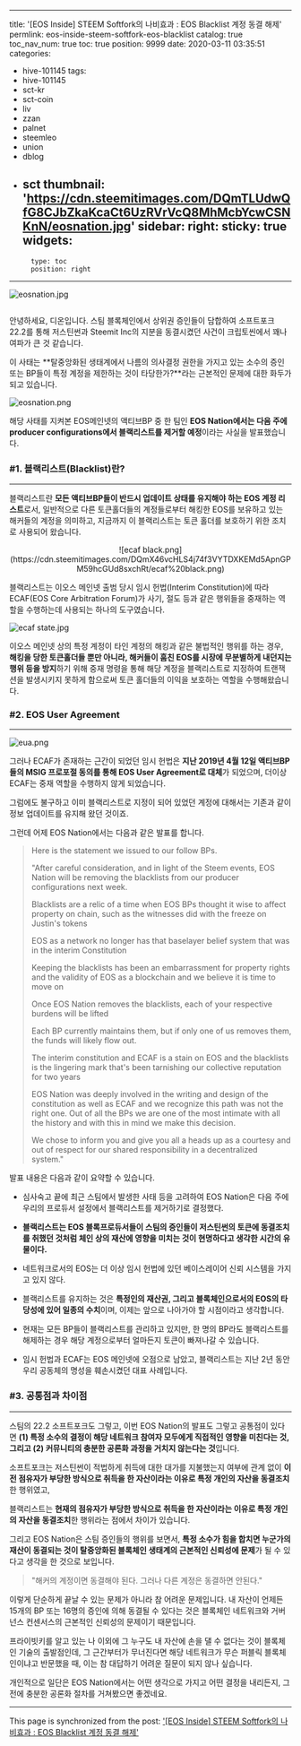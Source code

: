 
---
title: '[EOS Inside] STEEM Softfork의 나비효과 : EOS Blacklist 계정 동결 해제'
permlink: eos-inside-steem-softfork-eos-blacklist
catalog: true
toc_nav_num: true
toc: true
position: 9999
date: 2020-03-11 03:35:51
categories:
- hive-101145
tags:
- hive-101145
- sct-kr
- sct-coin
- liv
- zzan
- palnet
- steemleo
- union
- dblog
- sct
thumbnail: 'https://cdn.steemitimages.com/DQmTLUdwQfG8CJbZkaKcaCt6UzRVrVcQ8MhMcbYcwCSNKnN/eosnation.jpg'
sidebar:
    right:
        sticky: true
widgets:
    -
        type: toc
        position: right
---


![eosnation.jpg](https://cdn.steemitimages.com/DQmTLUdwQfG8CJbZkaKcaCt6UzRVrVcQ8MhMcbYcwCSNKnN/eosnation.jpg)
<center><sub><Image Source : https://www.eosgo.io/></sub></center>

안녕하세요, 디온입니다. 스팀 블록체인에서 상위권 증인들이 담합하여 소프트포크 22.2를 통해 저스틴썬과 Steemit Inc의 지분을 동결시켰던 사건이 크립토씬에서 꽤나 여파가 큰 것 같습니다.

이 사태는 **탈중앙화된 생태계에서 나름의 의사결정 권한을 가지고 있는 소수의 증인 또는 BP들이 특정 계정을 제한하는 것이 타당한가?**라는 근본적인 문제에 대한 화두가 되고 있습니다. 

![eosnation.png](https://cdn.steemitimages.com/DQmTF2kMC1aQ49cDqqgHK9Gtfgx9pv7JZ4ujbA2JC6hD1fa/eosnation.png)

해당 사태를 지켜본 EOS메인넷의 액티브BP 중 한 팀인 **EOS Nation에서는 다음 주에 producer configurations에서 블랙리스트를 제거할 예정**이라는 사실을 발표했습니다. 

### #1. 블랙리스트(Blacklist)란?
---
블랙리스트란 **모든 액티브BP들이 반드시 업데이트 상태를 유지해야 하는 EOS 계정 리스트**로서, 일반적으로 다른 토큰홀더들의 계정들로부터 해킹한 EOS를 보유하고 있는 해커들의 계정을 의미하고, 지금까지 이 블랙리스트는 토큰 홀더를 보호하기 위한 조치로 사용되어 왔습니다.

<center>![ecaf black.png](https://cdn.steemitimages.com/DQmX46vcHLS4j74f3VYTDXKEMd5ApnGPM59hcGUd8sxchRt/ecaf%20black.png)</center>

블랙리스트는 이오스 메인넷 출범 당시 임시 헌법(Interim Constitution)에 따라 ECAF(EOS Core Arbitration Forum)가 사기, 절도 등과 같은 행위들을 중재하는 역할을 수행하는데 사용되는 하나의 도구였습니다. 

![ecaf state.jpg](https://cdn.steemitimages.com/DQmdbp1kD87fDeR8gkGoTJKw9hsjN2dVxTajX4p5aEpHaVV/ecaf%20state.jpg)

이오스 메인넷 상의 특정 계정이 타인 계정의 해킹과 같은 불법적인 행위를 하는 경우, **해킹을 당한 토큰홀더들 뿐만 아니라, 해커들이 훔친 EOS를 시장에 무분별하게 내던지는 행위 등을 방지**하기 위해 중재 명령을 통해 해당 계정을 블랙리스트로 지정하여 트랜잭션을 발생시키지 못하게 함으로써 토큰 홀더들의 이익을 보호하는 역할을 수행해왔습니다. 

### #2. EOS User Agreement
---

![eua.png](https://cdn.steemitimages.com/DQmPU22RhMWKFFUFKAx9Wn9aSHp9xUF9sqznFbkyVASoHaG/eua.png)

그러나 ECAF가 존재하는 근간이 되었던 임시 헌법은 **지난 2019년 4월 12일 액티브BP들의 MSIG 프로포절 동의를 통해 EOS User Agreement로 대체**가 되었으며, 더이상 ECAF는 중재 역할을 수행하지 않게 되었습니다.

그럼에도 불구하고 이미 블랙리스트로 지정이 되어 있었던 계정에 대해서는 기존과 같이 정보 업데이트를 유지해 왔던 것이죠.

그런데 어제 EOS Nation에서는 다음과 같은 발표를 합니다. 

> Here is the statement we issued to our follow BPs.
>
>"After careful consideration, and in light of the Steem events, EOS Nation will be removing the blacklists from our producer configurations next week.
>
> Blacklists are a relic of a time when EOS BPs thought it wise to affect property on chain, such as the witnesses did with the freeze on Justin's tokens
>
> EOS as a network no longer has that baselayer belief system that was in the interim Constitution
>
> Keeping the blacklists has been an embarrassment for property rights and the validity of EOS as a blockchain and we believe it is time to move on
>
> Once EOS Nation removes the blacklists, each of your respective burdens will be lifted
>
> Each BP currently maintains them, but if only one of us removes them, the funds will likely flow out.
>
> The interim constitution and ECAF is a stain on EOS and the blacklists is the lingering mark that's been tarnishing our collective reputation for two years
>
> EOS Nation was deeply involved in the writing and design of the constitution as well as ECAF and we recognize this path was not the right one. Out of all the BPs we are one of the most intimate with all the history and with this in mind we make this decision.
>
> We chose to inform you and give you all a heads up as a courtesy and out of respect for our shared responsibility in a decentralized system."


발표 내용은 다음과 같이 요약할 수 있습니다.

- 심사숙고 끝에 최근 스팀에서 발생한 사태 등을 고려하여 EOS Nation은 다음 주에 우리의 프로듀서 설정에서 블랙리스트를 제거하기로 결정했다.

- **블랙리스트는 EOS 블록프로듀서들이 스팀의 증인들이 저스틴썬의 토큰에 동결조치를 취했던 것처럼 체인 상의 재산에 영향을 미치는 것이 현명하다고 생각한 시간의 유물이다.**

-  네트워크로서의 EOS는 더 이상 임시 헌법에 있던 베이스레이어 신뢰 시스템을 가지고 있지 않다.

- 블랙리스트를 유지하는 것은 **특정인의 재산권, 그리고 블록체인으로서의 EOS의 타당성에 있어 일종의 수치**이며, 이제는 앞으로 나아가야 할 시점이라고 생각합니다.

- 현재는 모든 BP들이 블랙리스트를 관리하고 있지만, 한 명의 BP라도 블랙리스트를 해제하는 경우 해당 계정으로부터 얼마든지 토큰이 빠져나갈 수 있습니다. 

- 임시 헌법과 ECAF는 EOS 메인넷에 오점으로 남았고, 블랙리스트는 지난 2년 동안 우리 공동체의 명성을 훼손시켰던 대표 사례입니다.

### #3. 공통점과 차이점
---

스팀의 22.2 소프트포크도 그렇고, 이번 EOS Nation의 발표도 그렇고 공통점이 있다면 **(1) 특정 소수의 결정이 해당 네트워크 참여자 모두에게 직접적인 영향을 미친다는 것, 그리고 (2) 커뮤니티의 충분한 공론화 과정을 거치지 않는다는 것**입니다. 

소프트포크는 저스틴썬이 적법하게 취득에 대한 대가를 지불했는지 여부에 관계 없이 **이전 점유자가 부당한 방식으로 취득을 한 자산이라는 이유로 특정 개인의 자산을 동결조치**한 행위였고, 

블랙리스트는 **현재의 점유자가 부당한 방식으로 취득을 한 자산이라는 이유로 특정 개인의 자산을 동결조치**한 행위라는 점에서 차이가 있습니다. 

그리고 EOS Nation은 스팀 증인들의 행위를 보면서, **특정 소수가 힘을 합치면 누군가의 재산이 동결되는 것이 탈중앙화된 블록체인 생태계의 근본적인 신뢰성에 문제**가 될 수 있다고 생각을 한 것으로 보입니다.

> "해커의 계정이면 동결해야 된다. 그러나 다른 계정은 동결하면 안된다."

이렇게 단순하게 끝날 수 있는 문제가 아니라 참 어려운 문제입니다. 내 자산이 언제든 15개의 BP 또는 16명의 증인에 의해 동결될 수 있다는 것은 블록체인 네트워크와 거버넌스 컨센서스의 근본적인 신뢰성의 문제이기 때문입니다. 

프라이빗키를 알고 있는 나 이외에 그 누구도 내 자산에 손을 댈 수 없다는 것이 블록체인 기술의 출발점인데, 그 근간부터가 무너진다면 해당 네트워크가 무슨 퍼블릭 블록체인이냐고 반문했을 때, 이는 참 대답하기 어려운 질문이 되지 않나 싶습니다.

개인적으로 일단은 EOS Nation에서는 어떤 생각으로 가지고 어떤 결정을 내리든지, 그 전에 충분한 공론화 절차를 거쳐봤으면 좋겠네요.

- - -

This page is synchronized from the post: ['[EOS Inside] STEEM Softfork의 나비효과 : EOS Blacklist 계정 동결 해제'](https://steemit.com/@donekim/eos-inside-steem-softfork-eos-blacklist)
